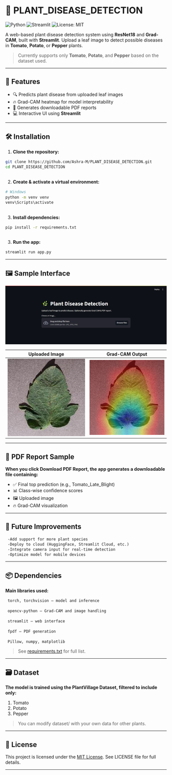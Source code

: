 # 🌿 PLANT_DISEASE_DETECTION

![Python](https://img.shields.io/badge/Python-3.10-blue)
![Streamlit](https://img.shields.io/badge/Streamlit-Enabled-brightgreen)
![License: MIT](https://img.shields.io/badge/License-MIT-yellow.svg)

A web-based plant disease detection system using **ResNet18** and **Grad-CAM**, built with **Streamlit**. Upload a leaf image to detect possible diseases in **Tomato**, **Potato**, or **Pepper** plants.

> Currently supports only **Tomato**, **Potato**, and **Pepper** based on the dataset used.

---


## 🚀 Features

- 🔍 Predicts plant disease from uploaded leaf images  
- 🔥 Grad-CAM heatmap for model interpretability  
- 🧾 Generates downloadable PDF reports  
- 💻 Interactive UI using **Streamlit**

---

## 🛠️ Installation

1. **Clone the repository:**

```bash
git clone https://github.com/Ashra-M/PLANT_DISEASE_DETECTION.git
cd PLANT_DISEASE_DETECTION
```

## 
2. **Create & activate a virtual environment:**

```bash
# Windows
python -m venv venv
venv\Scripts\activate
```

## 
3. **Install dependencies:**
```bash
pip install -r requirements.txt
```

## 
3. **Run the app:**
```bash
streamlit run app.py 
```
---

 ## 🖼️ Sample Interface

 ![Streamlit Page](assets/PlantDetectionPage.png) 


| Uploaded Image                          | Grad-CAM Output                        |
|-----------------------------------------|----------------------------------------|
| ![Input Image](assets/input_sample.png) | ![Grad-CAM](assets/gradcam_sample.png) |


---

## 📄 PDF Report Sample
**When you click Download PDF Report, the app generates a downloadable file containing:**

- ✅ Final top prediction (e.g., Tomato_Late_Blight)
- 📊 Class-wise confidence scores
- 🖼️ Uploaded image
- 🔥 Grad-CAM visualization

---

## 🧪 Future Improvements
   
     -Add support for more plant species
     -Deploy to cloud (HuggingFace, Streamlit Cloud, etc.)
     -Integrate camera input for real-time detection
     -Optimize model for mobile devices

---

## 📦 Dependencies

**Main libraries used:**

     torch, torchvision – model and inference
     
     opencv-python – Grad-CAM and image handling
     
     streamlit – web interface
     
     fpdf – PDF generation
     
     Pillow, numpy, matplotlib
> See [requirements.txt](requirements.txt) for full list.

---

## 🗃️ Dataset

**The model is trained using the PlantVillage Dataset, filtered to include only:**

  1. Tomato
  2. Potato
  3. Pepper
>You can modify dataset/ with your own data for other plants.

---

## 📜 License
This project is licensed under the [MIT License](LICENSE). See LICENSE file for full details.

---

